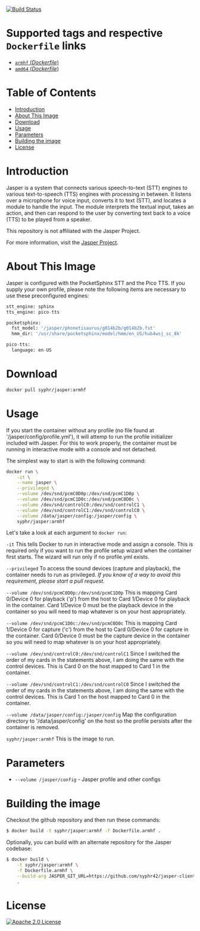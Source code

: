 [![Build Status](https://travis-ci.org/syphr42/docker-jasper.svg?branch=master)](https://travis-ci.org/syphr42/docker-jasper)

# Supported tags and respective `Dockerfile` links

- [`armhf` (*Dockerfile*)](https://github.com/syphr42/docker-jasper/blob/master/Dockerfile.armhf)
- [`amd64` (*Dockerfile*)](https://github.com/syphr42/docker-jasper/blob/master/Dockerfile.amd64)


Table of Contents
=================

  * [Introduction](#introduction)
  * [About This Image](#about-this-image)
  * [Download](#download)
  * [Usage](#usage)
  * [Parameters](#parameters)
  * [Building the image](#building-the-image)
  * [License](#license)

# Introduction
Jasper is a system that connects various speech-to-text (STT) engines to various text-to-speech (TTS) engines with processing in between. It listens over a microphone for voice input, converts it to text (STT), and locates a module to handle the input. The module interprets the textual input, takes an action, and then can respond to the user by converting text back to a voice (TTS) to be played from a speaker.

This repository is not affiliated with the Jasper Project.

For more information, visit the [Jasper Project](https://jasperproject.github.io).

# About This Image

Jasper is configured with the PocketSphinx STT and the Pico TTS. If you supply your own profile, please note the following items are necessary to use these preconfigured engines:

```python
stt_engine: sphinx
tts_engine: pico-tts

pocketsphinx:
  fst_model: '/jasper/phonetisaurus/g014b2b/g014b2b.fst'
  hmm_dir: '/usr/share/pocketsphinx/model/hmm/en_US/hub4wsj_sc_8k'

pico-tts:
  language: en-US
```

# Download

```bash
docker pull syphr/jasper:armhf
```

# Usage

If you start the container without any profile (no file found at '/jasper/config/profile.yml'), it will attemp to run the profile initializer included with Jasper. For this to work properly, the container must be running in interactive mode with a console and not detached.  

The simplest way to start is with the following command:

```bash
docker run \
    -it \
    --name jasper \
    --privileged \
    --volume /dev/snd/pcmC0D0p:/dev/snd/pcmC1D0p \
    --volume /dev/snd/pcmC1D0c:/dev/snd/pcmC0D0c \
    --volume /dev/snd/controlC0:/dev/snd/controlC1 \
    --volume /dev/snd/controlC1:/dev/snd/controlC0 \
    --volume /data/jasper/config:/jasper/config \
    syphr/jasper:armhf
```

Let's take a look at each argument to ``docker run``:

``-it``
This tells Docker to run in interactive mode and assign a console. This is required only if you want to run the profile setup wizard when the container first starts. The wizard will run only if no profile.yml exists.

``--privileged``
To access the sound devices (capture and playback), the container needs to run as privileged.
*If you know of a way to avoid this requirement, please start a pull request.*

``--volume /dev/snd/pcmC0D0p:/dev/snd/pcmC1D0p``
This is mapping Card 0/Device 0 for playback ('p') from the host to Card 1/Device 0 for playback in the container. Card 1/Device 0 must be the playback device in the container so you will need to map whatever is on your host appropriately.

``--volume /dev/snd/pcmC1D0c:/dev/snd/pcmC0D0c``
This is mapping Card 1/Device 0 for capture ('c') from the host to Card 0/Device 0 for capture in the container. Card 0/Device 0 must be the capture device in the container so you will need to map whatever is on your host appropriately.

``--volume /dev/snd/controlC0:/dev/snd/controlC1``
Since I switched the order of my cards in the statements above, I am doing the same with the control devices. This is Card 0 on the host mapped to Card 1 in the container.

``--volume /dev/snd/controlC1:/dev/snd/controlC0``
Since I switched the order of my cards in the statements above, I am doing the same with the control devices. This is Card 1 on the host mapped to Card 0 in the container.

``--volume /data/jasper/config:/jasper/config``
Map the configuration directory to '/data/jasper/config' on the host so the profile persists after the container is removed.

``syphr/jasper:armhf``
This is the image to run.

# Parameters

* `--volume /jasper/config` - Jasper profile and other configs

# Building the image

Checkout the github repository and then run these commands:
```bash
$ docker build -t syphr/jasper:armhf -f Dockerfile.armhf .
```

Optionally, you can build with an alternate repository for the Jasper codebase:
```bash
$ docker build \
    -t syphr/jasper:armhf \
    -f Dockerfile.armhf \
    --build-arg JASPER_GIT_URL=https://github.com/syphr42/jasper-client \
    .
```

# License

[![Apache 2.0 License](https://img.shields.io/badge/license-Apache-blue.svg)](https://raw.githubusercontent.com/syphr42/docker-jasper/master/LICENSE)
